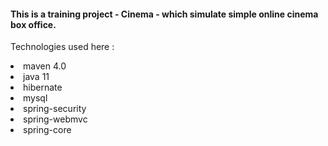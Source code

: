 <!DOCTYPE html>
<html lang="en">
<head>
    <meta charset="UTF-8">
</head>
<body>
<h4>
This is a training project 
- Cinema - 
which simulate simple online cinema box office.
</h4>

Technologies used here :
<li>maven 4.0</li>
<li>java 11</li>
<li>hibernate</li>
<li>mysql</li>
<li>spring-security</li>
<li>spring-webmvc</li>
<li>spring-core</li>

</body>
</html>
